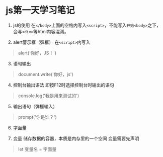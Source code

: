 # js第一天学习笔记

1.  js的使用
在`</body>`上面的空格内写入`<script>`，不能写入`开始<body>`之下，会与`<div>`等html内容混淆。

2. alert警示框（弹框）
在`<script>`内写入
>alert('你好，JS！')

3. 语句输出
>document.write('你好，js')

4. 控制台输出语法
即按F12时选择控制台时输出的语句
>console.log('我是用来测试的')

5. 输出语句（弹框输入）
>prompt('你是谁？')

6. 字面量


7. 变量
   储存数据的容器，本质是内存里的一个空间
   变量需要先声明
>let 变量名 = 字面量

